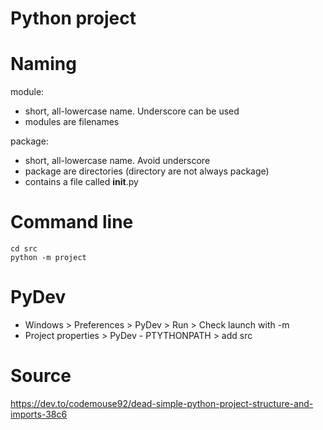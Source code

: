 # Python project

# Naming

module: 
- short, all-lowercase name. Underscore can be used
- modules are filenames
    
package: 
- short, all-lowercase name. Avoid underscore
- package are directories (directory are not always package)
- contains a file called __init__.py

# Command line

    cd src
    python -m project
    
# PyDev

- Windows > Preferences > PyDev > Run > Check launch with -m
- Project properties > PyDev - PTYTHONPATH > add src

# Source

https://dev.to/codemouse92/dead-simple-python-project-structure-and-imports-38c6
